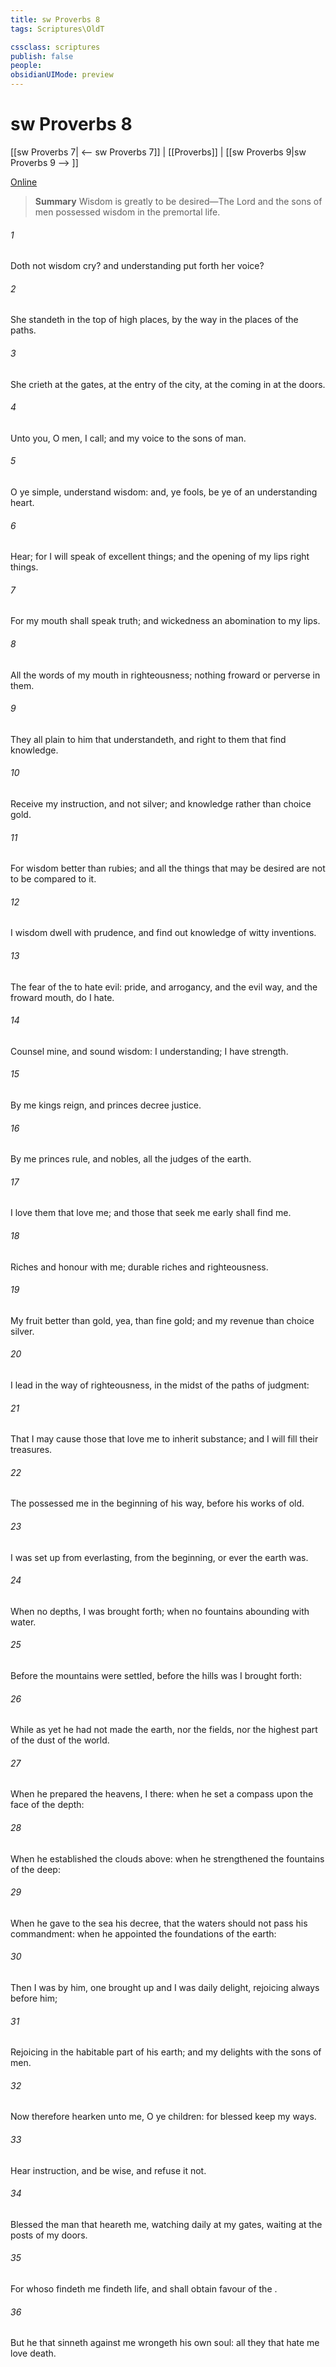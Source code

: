 ```yaml
---
title: sw Proverbs 8
tags: Scriptures\OldT

cssclass: scriptures
publish: false
people:
obsidianUIMode: preview
---
```


# sw Proverbs 8
[[sw Proverbs 7| <-- sw Proverbs 7]] | [[Proverbs]] | [[sw Proverbs 9|sw Proverbs 9 --> ]]

[Online](https://churchofjesuschrist.org/study/scriptures/ot/prov/8?lang=eng)

> __Summary__
Wisdom is greatly to be desired—The Lord and the sons of men possessed wisdom in the premortal life.

###### 1 
Doth not wisdom cry? and understanding put forth her voice?

###### 2 
She standeth in the top of high places, by the way in the places of the paths.

###### 3 
She crieth at the gates, at the entry of the city, at the coming in at the doors.

###### 4 
Unto you, O men, I call; and my voice  to the sons of man.

###### 5 
O ye simple, understand wisdom: and, ye fools, be ye of an understanding heart.

###### 6 
Hear; for I will speak of excellent things; and the opening of my lips  right things.

###### 7 
For my mouth shall speak truth; and wickedness  an abomination to my lips.

###### 8 
All the words of my mouth  in righteousness;  nothing froward or perverse in them.

###### 9 
They  all plain to him that understandeth, and right to them that find knowledge.

###### 10 
Receive my instruction, and not silver; and knowledge rather than choice gold.

###### 11 
For wisdom  better than rubies; and all the things that may be desired are not to be compared to it.

###### 12 
I wisdom dwell with prudence, and find out knowledge of witty inventions.

###### 13 
The fear of the   to hate evil: pride, and arrogancy, and the evil way, and the froward mouth, do I hate.

###### 14 
Counsel  mine, and sound wisdom: I  understanding; I have strength.

###### 15 
By me kings reign, and princes decree justice.

###### 16 
By me princes rule, and nobles,  all the judges of the earth.

###### 17 
I love them that love me; and those that seek me early shall find me.

###### 18 
Riches and honour  with me;  durable riches and righteousness.

###### 19 
My fruit  better than gold, yea, than fine gold; and my revenue than choice silver.

###### 20 
I lead in the way of righteousness, in the midst of the paths of judgment:

###### 21 
That I may cause those that love me to inherit substance; and I will fill their treasures.

###### 22 
The  possessed me in the beginning of his way, before his works of old.

###### 23 
I was set up from everlasting, from the beginning, or ever the earth was.

###### 24 
When  no depths, I was brought forth; when  no fountains abounding with water.

###### 25 
Before the mountains were settled, before the hills was I brought forth:

###### 26 
While as yet he had not made the earth, nor the fields, nor the highest part of the dust of the world.

###### 27 
When he prepared the heavens, I  there: when he set a compass upon the face of the depth:

###### 28 
When he established the clouds above: when he strengthened the fountains of the deep:

###### 29 
When he gave to the sea his decree, that the waters should not pass his commandment: when he appointed the foundations of the earth:

###### 30 
Then I was by him,  one brought up  and I was daily  delight, rejoicing always before him;

###### 31 
Rejoicing in the habitable part of his earth; and my delights  with the sons of men.

###### 32 
Now therefore hearken unto me, O ye children: for blessed  keep my ways.

###### 33 
Hear instruction, and be wise, and refuse it not.

###### 34 
Blessed  the man that heareth me, watching daily at my gates, waiting at the posts of my doors.

###### 35 
For whoso findeth me findeth life, and shall obtain favour of the .

###### 36 
But he that sinneth against me wrongeth his own soul: all they that hate me love death.

